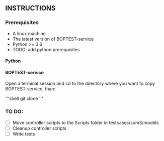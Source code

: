 ## INSTRUCTIONS

### Prerequisites

- A linux machine
- The latest version of BOPTEST-service
- Python >= 3.6
- TODO: add python prerequisites

#### Python



#### BOPTEST-service

Open a terminal session and cd to the directory where you want to copy BOPTEST-service, than:

'''shell
git clone 
'''

### TO DO:
 -[ ] Move controller scripts to the Scripts folder in testcases/som3/models
 -[ ] Cleanup controller scripts
 -[ ] Write tests
